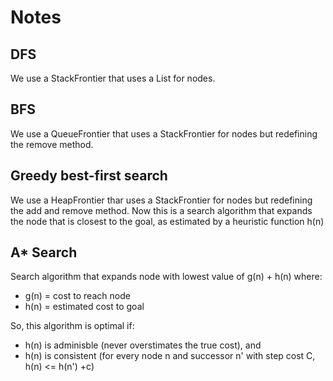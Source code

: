 # Notes

## DFS

We use a StackFrontier that uses a List for nodes.


## BFS

We use a QueueFrontier that uses a StackFrontier for nodes but redefining the remove method.


## Greedy best-first search

We use a HeapFrontier thar uses a StackFrontier for nodes but redefining the add and remove method.
Now this is a search algorithm that expands the node that is closest to the goal, as estimated by a heuristic function h(n)


## A\* Search

Search algorithm that expands node with lowest value of g(n) + h(n) where:
+ g(n) = cost to reach node
+ h(n) = estimated cost to goal

So, this algorithm is optimal if:
- h(n) is adminisble (never overstimates the true cost), and
- h(n) is consistent (for every node n and successor n' with step cost C, h(n) <= h(n') +c)
